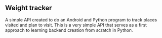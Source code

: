 ## Weight tracker
 A simple API created to do an Android and Python program to track places visited and plan to visit. 
 This is a very simple API that serves as a first approach to learning backend creation from scratch in Python.